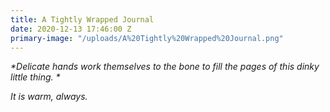```yaml
---
title: A Tightly Wrapped Journal
date: 2020-12-13 17:46:00 Z
primary-image: "/uploads/A%20Tightly%20Wrapped%20Journal.png"
---
```


*\*Delicate hands work themselves to the bone to fill the pages of this dinky little thing. \**

*It is warm, always.*